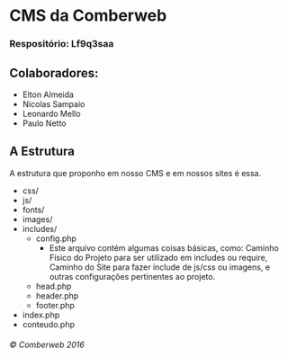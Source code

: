 # CMS da Comberweb
### Respositório: Lf9q3saa

## Colaboradores:

* Elton Almeida 
* Nicolas Sampaio
* Leonardo Mello
* Paulo Netto

## A Estrutura

A estrutura que proponho em nosso CMS e em nossos sites é essa. 

* css/
* js/
* fonts/
* images/
* includes/
  * config.php
    * Este arquivo contém algumas coisas básicas, como: Caminho Físico do Projeto para ser utilizado em includes ou require, Caminho do Site para fazer include de js/css ou imagens, e outras configurações pertinentes ao projeto.
  * head.php
  * header.php
  * footer.php
* index.php
* conteudo.php

###### © Comberweb 2016